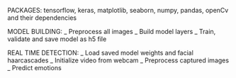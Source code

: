 PACKAGES: tensorflow, keras, matplotlib, seaborn, numpy, pandas, openCv and their dependencies

MODEL BUILDING:
_ Preprocess all images
_ Build model layers
\_ Train, validate and save model as h5 file

REAL TIME DETECTION:
_ Load saved model weights and facial haarcascades
_ Initialize video from webcam
_ Preprocess captured images
_ Predict emotions
